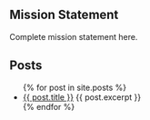 
## Mission Statement

Complete mission statement here.

## Posts

<ul>
  {% for post in site.posts %}
    <li>
      <a href="/100DaysOfCode/{{ post.url }}">{{ post.title }}</a>
      {{ post.excerpt }}
    </li>
  {% endfor %}
</ul>
